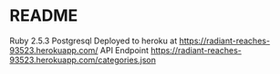 # README

Ruby 2.5.3 
Postgresql 
Deployed to heroku at https://radiant-reaches-93523.herokuapp.com/
API Endpoint https://radiant-reaches-93523.herokuapp.com/categories.json
